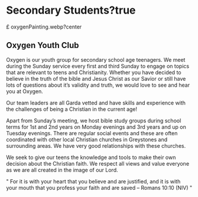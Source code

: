 # Secondary Students?true

£ oxygenPainting.webp?center

## Oxygen Youth Club
Oxygen is our youth group for secondary school age teenagers. We meet during the Sunday service every first and third Sunday to engage on topics that are relevant to teens and Christianity. Whether you have decided to believe in the truth of the bible and Jesus Christ as our Savior or still have lots of questions about it’s validity and truth, we would love to see and hear you at Oxygen.

Our team leaders are all Garda vetted and have skills and experience with the challenges of being a Christian in the current age!

Apart from Sunday’s meeting, we host bible study groups during school terms for 1st and 2nd years on Monday evenings and 3rd years and up on Tuesday evenings. There are regular social events and these are often coordinated with other local Christian churches in Greystones and surrounding areas. We have very good relationships with these churches.

We seek to give our teens the knowledge and tools to make their own decision about the Christian faith. We respect all views and value everyone as we are all created in the image of our Lord.

"
For it is with your heart that you believe and are justified, and it is with your mouth that you profess your faith and are saved – Romans 10:10 (NIV)
"